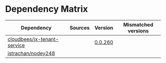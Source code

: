 # Dependency Matrix

Dependency | Sources | Version | Mismatched versions
---------- | ------- | ------- | -------------------
[cloudbees/jx-tenant-service](https://github.com/cloudbees/jx-tenant-service) |  | [0.0.260](https://github.com/cloudbees/jx-tenant-service/releases/tag/v0.0.260) | 
[jstrachan/nodey248](https://github.com/jstrachan/nodey248.git) |  | []() | 
